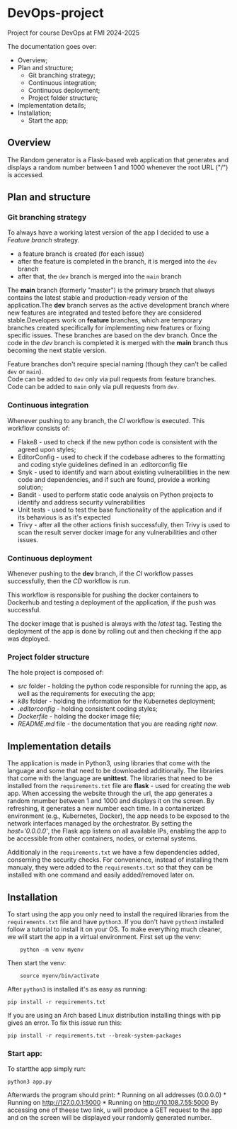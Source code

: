 # DevOps-project
Project for course DevOps at FMI 2024-2025

The documentation goes over:
- Overview;
- Plan and structure;
	- Git branching strategy;
	- Continuous integration;
	- Continuous deployment;
	- Project folder structure;
- Implementation details;
- Installation;
	- Start the app;

## Overview
The Random generator is a Flask-based web application that generates and displays a random number between 1 and 1000 whenever the root URL ("/") is accessed.

## Plan and structure

### Git branching strategy
To always have a working latest version of the app I decided to use a *Feature branch* strategy.

- a feature branch is created (for each issue)
- after the feature is completed in the branch, it is merged into the `dev` branch
- after that, the `dev` branch is merged into the `main` branch

The **main** branch (formerly "master") is the primary branch that always contains the latest stable and production-ready version of the application.The **dev** branch serves as the active development branch where new features are integrated and tested before they are considered stable.Developers work on **feature** branches, which are temporary branches created specifically for implementing new features or fixing specific issues. These branches are based on the dev branch.
Once the code in the *dev* branch is completed it is merged with the **main** branch thus becoming the next stable version. 

Feature branches don't require special naming (though they can't be called `dev` or `main`).  
Code can be added to `dev` only via pull requests from feature branches.  	
Code can be added to `main` only via pull requests from `dev`.  

### Continuous integration
Whenever pushing to any branch, the *CI* workflow is executed. This workflow consists of:
 - Flake8			- used to check if the new python code is consistent with the agreed upon styles;
 - EditorConfig     - used to check if the codebase adheres to the formatting and coding style guidelines defined in an .editorconfig file
 - Snyk				- used to identify and warn about existing vulnerabilities in the new code and dependencies, and if such are found, provide a working solution;
 - Bandit           - used to perform static code analysis on Python projects to identify and address security vulnerabilities
 - Unit tests       - used to test the base functionality of the application and if its behavious is as it's expected
 - Trivy			- after all the other actions finish successfully, then Trivy is used to scan the result server docker image for any vulnerabilities and other issues.

### Continuous deployment
Whenever pushing to the **dev** branch, if the *CI* workflow passes successfully, then the *CD* workflow is run.

This workflow is responsible for pushing the docker containers to Dockerhub and testing a deployment of the application, if the push was successful.

The docker image that is pushed is always with the *latest* tag.
Testing the deployment of the app is done by rolling out and then checking if the app was deployed.

### Project folder structure
The hole project is composed of:
 - *src* folder - holding the python code responsible for running the app, as well as the requirements for executing the app;
 - *k8s* folder  - holding the information for the Kubernetes deployment;
 - *.editorconfig* - holding consistent coding styles;
 - *Dockerfile* - holding the docker image file;
 - *README.md* file - the documentation that you are reading *right now*.

## Implementation details
The application is made in Python3, using libraries that come with the language and some that need to be downloaded additionally.
The libraries that come with the language are **unittest**. The libraries that need to be installed from the `requirements.txt` file are **flask** - used for creating the web app.
When accessing the website through the url, the app generates a random nnumber between 1 and 1000 and displays it on the screen. By refreshing, it generates a new number each time. 
In a containerized environment (e.g., Kubernetes, Docker), the app needs to be exposed to the network interfaces managed by the orchestrator.
By setting the *host='0.0.0.0'*, the Flask app listens on all available IPs, enabling the app to be accessible from other containers, nodes, or external systems. 

Additionaly in the `requirements.txt` we have a few dependencies added, conserning the security checks. For convenience, instead of installing them manualy, they were added to the `requirements.txt` so that they can be installed with one command and easily added/removed later on.

## Installation
To start using the app you only need to install the required libraries from the `requirements.txt` file and have `python3`.
If you don't have `python3` installed follow a tutorial to install it on your OS.
To make everything much cleaner, we will start the app in a virtual environment.
First set up the venv:
		
		
		python -m venv myenv

Then start the venv:


		source myenv/bin/activate

After `python3` is installed it's as easy as running:


	pip install -r requirements.txt

If you are using an Arch based Linux distribution installing things with pip gives an error. To fix this issue run this:

	pip install -r requirements.txt --break-system-packages

### Start app:
To startthe app simply run:

	python3 app.py

Afterwards the program should print:
	* Running on all addresses (0.0.0.0)
 	* Running on http://127.0.0.1:5000
 	* Running on http://10.108.7.55:5000
By accessing one of theese two link, u will produce a GET request to the app and on the screen will be displayed your randomly generated number.

